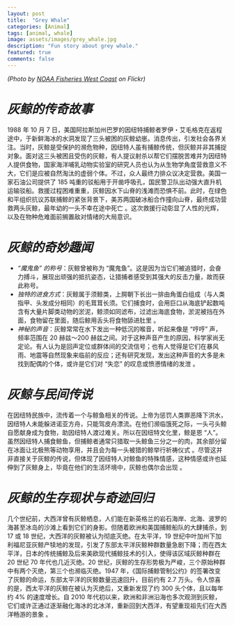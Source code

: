 ```yaml
---
layout: post
title:  "Grey Whale"
categories: [Animal]
tags: [animal, whale]
image: assets/images/grey_whale.jpg
description: "Fun story about grey whale."
featured: true
comments: false
---
```

*(Photo by [NOAA Fisheries West Coast](https://www.flickr.com/photos/nmfs_northwest/17628350103) on Flickr)*

# *灰鲸的传奇故事*

1988 年 10 月 7 日，美国阿拉斯加州巴罗的因纽特捕鲸者罗伊・艾毛格克在返程途中，于新鲜海冰的水洞发现了三头被困的灰鲸幼崽。消息传出，引发社会各界关注。当时，灰鲸是受保护的濒危物种，因纽特人虽有捕鲸传统，但灰鲸并非其捕捉对象。面对这三头被困且受伤的灰鲸，有人提议射杀以帮它们摆脱苦难并为因纽特人提供食物，国家海洋哺乳动物实验室的研究人员也认为从生物学角度营救意义不大，它们是应被自然淘汰的虚弱个体。不过，众人最终力排众议决定营救。美国一家石油公司提供了 185 吨重的驳船用于开凿呼吸孔，国民警卫队出动强大直升机运输驳船。救援过程困难重重，灰鲸因水下山脊的浅滩而恐惧不前。此时，在绿色和平组织抗议苏联捕鲸的紧张背景下，美苏两国破冰船合作撞向山脊，最终成功营救两头灰鲸，最年幼的一头不幸在途中死亡 。这次救援行动彰显了人性的光辉，以及在物种危难面前搁置敌对情绪的大局意识。

# *灰鲸的奇妙趣闻*

- *“魔鬼鱼” 的称号*：灰鲸曾被称为 “魔鬼鱼”。这是因为当它们被追猎时，会奋力搏斗，展现出顽强的抵抗姿态，让猎捕者感受到其强大的反击力量，故而获此称号。
- *独特的进食方式*：灰鲸属于须鲸类，上腭朝下长出一排由角蛋白组成（与人类指甲、头发成分相同）的毛茸茸长须。它们捕食时，会用巨口从海底铲起数吨含有大量片脚类动物的淤泥，鲸须如同滤布，过滤出海底食物，淤泥被挡在外面，食物留在里面，随后鲸用舌头将食物舔进肚里 。
- *神秘的声音*：灰鲸常常在水下发出一种低沉的喉音，听起来像是 “哼哼” 声，频率范围在 20 赫兹～200 赫兹之间。对于这种声音产生的原因，科学家尚无定论。有人认为是回声定位或群体间的交流信号；也有人觉得是它们在暴风雨、地震等自然现象来临前的反应；还有研究发现，发出这种声音的大多是未找到配偶的个体，或许是它们对 “失恋” 的叹息或愤懑情绪的发泄 。

# *灰鲸与民间传说*

在因纽特民族中，流传着一个与鲸鱼相关的传说。上帝为惩罚人类罪恶降下洪水，因纽特人未能躲进诺亚方舟，只能驾皮舟漂流。在他们濒临饿死之际，一头弓头鲸自愿献身成为食物，助因纽特人渡过难关。所以在因纽特文化里，鲸是恩 “人”。虽然因纽特人捕食鲸鱼，但捕鲸者通常只猎取一头鲸鱼三分之一的肉，其余部分留在冰面让北极熊等动物享用，并且会为每一头被猎的鲸举行祈祷仪式 。尽管这并非直接关于灰鲸的传说，但体现了因纽特人对鲸鱼的特殊情感，这种情感或许也延伸到了灰鲸身上，毕竟在他们的生活环境中，灰鲸也偶尔会出现 。

# *灰鲸的生存现状与奇迹回归*

几个世纪前，大西洋曾有灰鲸栖息，人们能在新英格兰的岩石海岸、北海、波罗的海甚至冰岛的沙滩上看到它们的身影。但随着欧洲和美国捕鲸船队的大肆捕杀，到 17 或 18 世纪，大西洋的灰鲸被认为彻底灭绝。在太平洋，19 世纪中叶加州下加利福尼亚灰鲸产犊地的发现，引发了东部太平洋灰鲸种群数量急剧下降；而在西太平洋，日本的传统捕鲸及后来美欧现代捕鲸技术的引入，使得该区域灰鲸种群在 20 世纪 70 年代也几近灭绝。20 世纪，灰鲸的生存形势极为严峻，三个原始种群中有两个灭绝，第三个也濒临灭绝。1947 年，《国际捕鲸管制公约》的签署改变了灰鲸的命运，东部太平洋的灰鲸数量迅速回升，目前约有 2.7 万头。令人惊喜的是，西太平洋的灰鲸在被认为灭绝后，又重新发现了约 300 头个体，且以每年约 4% 的速度增长。自 2010 年代初以来，欧洲和非洲沿海也多次观测到灰鲸，它们或许正通过逐渐融化海冰的北冰洋，重新回到大西洋，有望重现祖先们在大西洋畅游的景象 。
